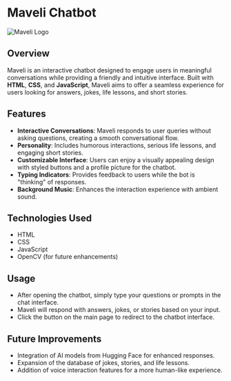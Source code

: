 # Maveli Chatbot

![Maveli Logo](https://th.bing.com/th/id/OIP.Ng2iwjoFGA2jZU8Uz0U-7gHaKe?w=126&h=180&c=7&r=0&o=5&dpr=1.3&pid=1.7)

## Overview

Maveli is an interactive chatbot designed to engage users in meaningful conversations while providing a friendly and intuitive interface. Built with **HTML**, **CSS**, and **JavaScript**, Maveli aims to offer a seamless experience for users looking for answers, jokes, life lessons, and short stories.

## Features

- **Interactive Conversations**: Maveli responds to user queries without asking questions, creating a smooth conversational flow.
- **Personality**: Includes humorous interactions, serious life lessons, and engaging short stories.
- **Customizable Interface**: Users can enjoy a visually appealing design with styled buttons and a profile picture for the chatbot.
- **Typing Indicators**: Provides feedback to users while the bot is "thinking" of responses.
- **Background Music**: Enhances the interaction experience with ambient sound.

## Technologies Used

- HTML
- CSS
- JavaScript
- OpenCV (for future enhancements)

## Usage

- After opening the chatbot, simply type your questions or prompts in the chat interface.
- Maveli will respond with answers, jokes, or stories based on your input.
- Click the button on the main page to redirect to the chatbot interface.

## Future Improvements

- Integration of AI models from Hugging Face for enhanced responses.
- Expansion of the database of jokes, stories, and life lessons.
- Addition of voice interaction features for a more human-like experience.

